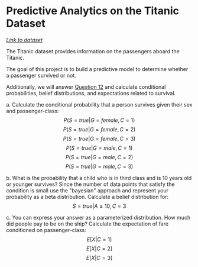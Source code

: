 # Predictive Analytics on the Titanic Dataset
*[Link to dataset](https://web.stanford.edu/class/archive/cs/cs109/cs109.1166/stuff/titanic.csv)*

The Titanic dataset provides information on the passengers aboard the Titanic.

The goal of this project is to build a predictive model to determine whether a passenger survived or not.

Additionally, we will answer [Question 12](https://web.stanford.edu/class/archive/cs/cs109/cs109.1166/problem12.html) and calculate conditional probabilities, belief distributions, and expectations related to survival.

a. Calculate the conditional probability that a person survives given their sex and passenger-class:
$$ P(S= true | G=female,C=1) $$
$$ P(S= true | G=female,C=2) $$
$$ P(S= true | G=female,C=3) $$
$$ P(S= true | G=male,C=1) $$
$$ P(S= true | G=male,C=2) $$
$$ P(S= true | G=male,C=3) $$

b. What is the probability that a child who is in third class and is 10 years old or younger survives? Since the number of data points that satisfy the condition is small use the "bayesian" approach and represent your probability as a beta distribution. Calculate a belief distribution for:
$$ S= true | A≤10,C=3 $$

c. You can express your answer as a parameterized distribution.
How much did people pay to be on the ship? Calculate the expectation of fare conditioned on passenger-class:
$$ E[X | C=1] $$
$$ E[X | C=2] $$
$$ E[X | C=3] $$
